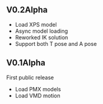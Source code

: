 ## V0.2Alpha
* Load XPS model
* Async model loading
* Reworked IK solution
* Support both T pose and A pose

## V0.1Alpha
First public release
* Load PMX models
* Load VMD motion
